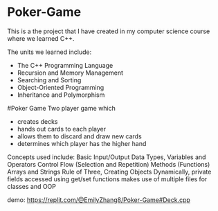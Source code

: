 # Poker-Game

This is a the project that I have created in my computer science course where we learned C++. 

The units we learned include:
- The C++ Programming Language
- Recursion and Memory Management
- Searching and Sorting
- Object-Oriented Programming
- Inheritance and Polymorphism

#Poker Game
Two player game which 
- creates decks
- hands out cards to each player
- allows them to discard and draw new cards
- determines which player has the higher hand

Concepts used include:
Basic Input/Output
Data Types, Variables and Operators
Control Flow (Selection and Repetition)
Methods (Functions)
Arrays and Strings
Rule of Three, Creating Objects Dynamically, private fields accessed using get/set functions
makes use of multiple files for classes and OOP

demo: https://replit.com/@EmilyZhang8/Poker-Game#Deck.cpp
